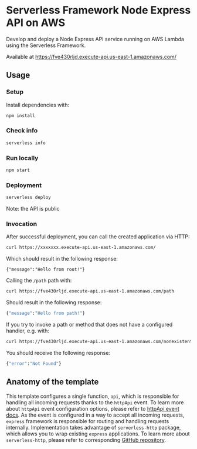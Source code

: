 # Serverless Framework Node Express API on AWS

Develop and deploy a Node Express API service running on AWS Lambda using the Serverless Framework.

Available at https://fve430rljd.execute-api.us-east-1.amazonaws.com/

## Usage

### Setup

Install dependencies with:

```bash
npm install
```

### Check info

```bash
serverless info
```

### Run locally

```bash
npm start
```

### Deployment

```bash
serverless deploy
```

Note: the API is public

### Invocation

After successful deployment, you can call the created application via HTTP:

```bash
curl https://xxxxxxx.execute-api.us-east-1.amazonaws.com/
```

Which should result in the following response:

```
{"message":"Hello from root!"}
```

Calling the `/path` path with:

```bash
curl https://fve430rljd.execute-api.us-east-1.amazonaws.com/path
```

Should result in the following response:

```bash
{"message":"Hello from path!"}
```

If you try to invoke a path or method that does not have a configured handler, e.g. with:

```bash
curl https://fve430rljd.execute-api.us-east-1.amazonaws.com/nonexistent
```

You should receive the following response:

```bash
{"error":"Not Found"}
```

## Anatomy of the template

This template configures a single function, `api`, which is responsible for handling all incoming requests thanks to the `httpApi` event. To learn more about `httpApi` event configuration options, please refer to [httpApi event docs](https://www.serverless.com/framework/docs/providers/aws/events/http-api/). As the event is configured in a way to accept all incoming requests, `express` framework is responsible for routing and handling requests internally. Implementation takes advantage of `serverless-http` package, which allows you to wrap existing `express` applications. To learn more about `serverless-http`, please refer to corresponding [GitHub repository](https://github.com/dougmoscrop/serverless-http).
